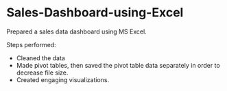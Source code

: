# Sales-Dashboard-using-Excel
Prepared a sales data dashboard using MS Excel.

Steps performed:
- Cleaned the data
- Made pivot tables, then saved the pivot table data separately in order to decrease file size.
- Created engaging visualizations.
